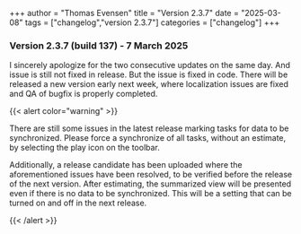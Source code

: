 +++
author = "Thomas Evensen"
title = "Version 2.3.7"
date = "2025-03-08"
tags = ["changelog","version 2.3.7"]
categories = ["changelog"]
+++

### Version 2.3.7 (build 137) - 7 March 2025

I sincerely apologize for the two consecutive updates on the same day. And issue is still not fixed in release. But the issue is fixed in code. There will be released a new version early next week, where localization issues are fixed and QA of bugfix is properly completed.

{{< alert color="warning" >}}

There are still some issues in the latest release marking tasks for data to be synchronized. Please force a synchronize of all tasks, without an estimate, by selecting the play icon on the toolbar.

Additionally, a release candidate has been uploaded where the aforementioned issues have been resolved, to be verified before the release of the next version. After estimating, the summarized view will be presented even if there is no data to be synchronized. This will be a setting that can be turned on and off in the next release.

{{< /alert >}}

